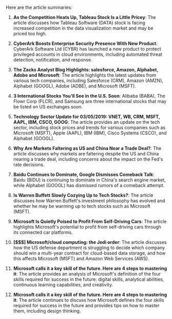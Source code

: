 Here are the article summaries:

1. **As the Competition Heats Up, Tableau Stock Is a Little Pricey**: The article discusses how Tableau Software (DATA) stock is facing increased competition in the data visualization market and may be priced too high.

2. **CyberArk Boosts Enterprise Security Presence With New Product**: CyberArk Software Ltd (CYBR) has launched a new product to protect privileged accounts in cloud environments, including automated threat detection, notification, and response.

3. **The Zacks Analyst Blog Highlights: salesforce, Amazon, Alphabet, Adobe and Microsoft**: The article highlights the latest updates from various tech companies, including Salesforce (CRM), Amazon (AMZN), Alphabet (GOOGL), Adobe (ADBE), and Microsoft (MSFT).

4. **3 International Stocks You'll See in the U.S. Soon**: Alibaba (BABA), The Flowr Corp (FLCR), and Samsung are three international stocks that may be listed on US exchanges soon.

5. **Technology Sector Update for 03/05/2019: VNET, WB, CRM, MSFT, AAPL, IBM, CSCO, GOOG**: The article provides an update on the tech sector, including stock prices and trends for various companies such as Microsoft (MSFT), Apple (AAPL), IBM (IBM), Cisco Systems (CSCO), and Alphabet (GOOGL).

6. **Why Are Markets Faltering as US and China Near a Trade Deal?**: The article discusses why markets are faltering despite the US and China nearing a trade deal, including concerns about the impact on the Fed's rate decisions.

7. **Baidu Continues to Dominate, Google Dismisses Comeback Talk**: Baidu (BIDU) is continuing to dominate in China's search engine market, while Alphabet (GOOGL) has dismissed rumors of a comeback attempt.

8. **Is Warren Buffett Slowly Cozying Up to Tech Stocks?**: The article discusses how Warren Buffett's investment philosophy has evolved and whether he may be warming up to tech stocks such as Microsoft (MSFT).

9. **Microsoft Is Quietly Poised to Profit From Self-Driving Cars**: The article highlights Microsoft's potential to profit from self-driving cars through its connected car platforms.

10. **[$$$] Microsoft/cloud computing: the Jedi order**: The article discusses how the US defense department is struggling to decide which company should win a multi-year contract for cloud-based data storage, and how this affects Microsoft (MSFT) and Amazon Web Services (AWS).

11. **Microsoft calls it a key skill of the future. Here are 4 steps to mastering it**: The article provides an analysis of Microsoft's definition of the four skills required for success in the future: digital skills, analytical abilities, continuous learning capabilities, and creativity.

12. **Microsoft calls it a key skill of the future. Here are 4 steps to mastering it**: The article continues to discuss how Microsoft defines the four skills required for success in the future and provides tips on how to master them, including design thinking.